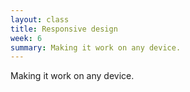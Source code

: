 ```yaml
---
layout: class
title: Responsive design
week: 6
summary: Making it work on any device.
---
```


Making it work on any device.